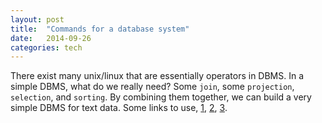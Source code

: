 ```yaml
---
layout: post
title:  "Commands for a database system"
date:   2014-09-26
categories: tech
---
```


There exist many unix/linux that are essentially operators in DBMS.
In a simple DBMS, what do we really need?
Some `join`, some `projection`, `selection`, and `sorting`.
By combining them together, we can build a very simple DBMS for text data.
Some links to use, [1](http://stackoverflow.com/questions/1394998/parsing-sql-with-python), 
[2](http://pyparsing.wikispaces.com/),
[3](http://pyparsing.wikispaces.com/share/view/5853862).
